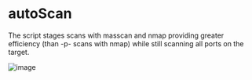 # autoScan
The script stages scans with masscan and nmap providing greater efficiency (than -p- scans with nmap) while still scanning all ports on the target.


![image](https://user-images.githubusercontent.com/7427205/137181293-64a57253-f2ce-4aaa-967f-c82fec467db2.png)
